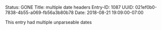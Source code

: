 Status: GONE
Title: multiple date headers
Entry-ID: 1087
UUID: 021ef0b0-7838-4b55-a069-fb56a3b80b78
Date: 2018-08-21 19:09:00-07:00

This entry had multiple unparseable dates
